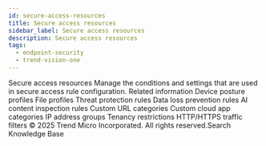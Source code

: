 ```yaml
---
id: secure-access-resources
title: Secure access resources
sidebar_label: Secure access resources
description: Secure access resources
tags:
  - endpoint-security
  - trend-vision-one
---
```


 Secure access resources Manage the conditions and settings that are used in secure access rule configuration. Related information Device posture profiles File profiles Threat protection rules Data loss prevention rules AI content inspection rules Custom URL categories Custom cloud app categories IP address groups Tenancy restrictions HTTP/HTTPS traffic filters © 2025 Trend Micro Incorporated. All rights reserved.Search Knowledge Base